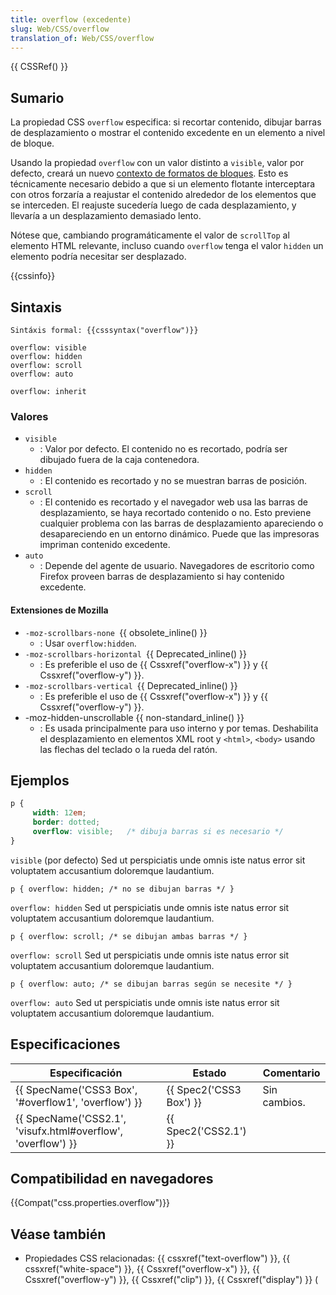 ```yaml
---
title: overflow (excedente)
slug: Web/CSS/overflow
translation_of: Web/CSS/overflow
---
```

{{ CSSRef() }}

## Sumario

La propiedad CSS `overflow` especifica: si recortar contenido, dibujar barras de desplazamiento o mostrar el contenido excedente en un elemento a nivel de bloque.

Usando la propiedad `overflow` con un valor distinto a `visible`, valor por defecto, creará un nuevo [contexto de formatos de bloques](/es/docs/CSS/block_formatting_context "CSS/block_formatting_context"). Esto es técnicamente necesario debido a que si un elemento flotante interceptara con otros forzaría a reajustar el contenido alrededor de los elementos que se interceden. El reajuste sucedería luego de cada desplazamiento, y llevaría a un desplazamiento demasiado lento.

Nótese que, cambiando programáticamente el valor de `scrollTop` al elemento HTML relevante, incluso cuando `overflow` tenga el valor `hidden` un elemento podría necesitar ser desplazado.

{{cssinfo}}

## Sintaxis

    Sintáxis formal: {{csssyntax("overflow")}}

    overflow: visible
    overflow: hidden
    overflow: scroll
    overflow: auto

    overflow: inherit

### Valores

- `visible`
  - : Valor por defecto. El contenido no es recortado, podría ser dibujado fuera de la caja contenedora.
- `hidden`
  - : El contenido es recortado y no se muestran barras de posición.
- `scroll`
  - : El contenido es recortado y el navegador web usa las barras de desplazamiento, se haya recortado contenido o no. Esto previene cualquier problema con las barras de desplazamiento apareciendo o desapareciendo en un entorno dinámico. Puede que las impresoras impriman contenido excedente.
- `auto`
  - : Depende del agente de usuario. Navegadores de escritorio como Firefox proveen barras de desplazamiento si hay contenido excedente.

#### Extensiones de Mozilla

- `-moz-scrollbars-none `{{ obsolete_inline() }}
  - : Usar `overflow:hidden`.
- `-moz-scrollbars-horizontal `{{ Deprecated_inline() }}
  - : Es preferible el uso de {{ Cssxref("overflow-x") }} y {{ Cssxref("overflow-y") }}.
- `-moz-scrollbars-vertical `{{ Deprecated_inline() }}
  - : Es preferible el uso de {{ Cssxref("overflow-x") }} y {{ Cssxref("overflow-y") }}.
- \-moz-hidden-unscrollable {{ non-standard_inline() }}
  - : Es usada principalmente para uso interno y por temas. Deshabilita el desplazamiento en elementos XML root y `<html>`, `<body>` usando las flechas del teclado o la rueda del ratón.

## Ejemplos

```css
p {
     width: 12em;
     border: dotted;
     overflow: visible;   /* dibuja barras si es necesario */
}
```

`visible` (por defecto)
Sed ut perspiciatis unde omnis iste natus error sit voluptatem accusantium doloremque laudantium.

    p { overflow: hidden; /* no se dibujan barras */ }

`overflow: hidden`
Sed ut perspiciatis unde omnis iste natus error sit voluptatem accusantium doloremque laudantium.

    p { overflow: scroll; /* se dibujan ambas barras */ }

`overflow: scroll`
Sed ut perspiciatis unde omnis iste natus error sit voluptatem accusantium doloremque laudantium.

    p { overflow: auto; /* se dibujan barras según se necesite */ }

`overflow: auto`
Sed ut perspiciatis unde omnis iste natus error sit voluptatem accusantium doloremque laudantium.

## Especificaciones

| Especificación                                                                   | Estado                           | Comentario   |
| -------------------------------------------------------------------------------- | -------------------------------- | ------------ |
| {{ SpecName('CSS3 Box', '#overflow1', 'overflow') }}             | {{ Spec2('CSS3 Box') }} | Sin cambios. |
| {{ SpecName('CSS2.1', 'visufx.html#overflow', 'overflow') }} | {{ Spec2('CSS2.1') }}     |              |

## Compatibilidad en navegadores

{{Compat("css.properties.overflow")}}

## Véase también

- Propiedades CSS relacionadas: {{ cssxref("text-overflow") }}, {{ cssxref("white-space") }}, {{ Cssxref("overflow-x") }}, {{ Cssxref("overflow-y") }}, {{ Cssxref("clip") }}, {{ Cssxref("display") }} (
